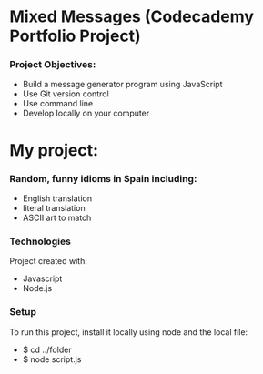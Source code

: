 # Mixed Messages (Codecademy Portfolio Project)
### Project Objectives:
- Build a message generator program using JavaScript
- Use Git version control
- Use command line
- Develop locally on your computer

# My project:
### Random, funny idioms in Spain including:
- English translation
- literal translation
- ASCII art to match

### Technologies
Project created with: 
- Javascript
- Node.js

### Setup
To run this project, install it locally using node and the local file:

- $ cd ../folder
- $ node script.js
